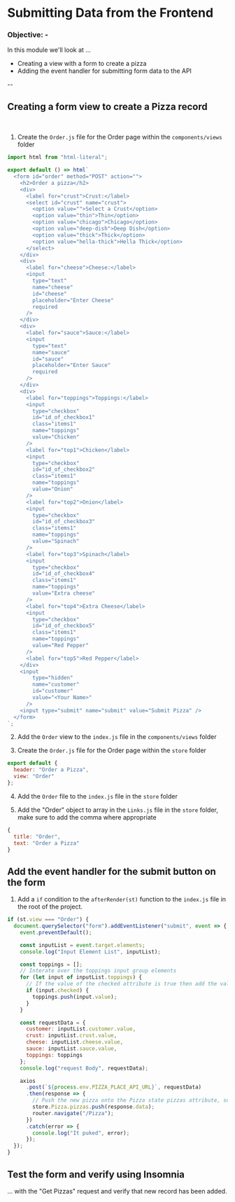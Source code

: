 # Submitting Data from the Frontend

### **Objective: -**

In this module we'll look at ...

- Creating a view with a form to create a pizza
- Adding the event handler for submitting form data to the API

--

## Creating a form view to create a Pizza record

<br>

1. Create the `Order.js` file for the Order page within the `components/views` folder

```javascript
import html from "html-literal";

export default () => html`
  <form id="order" method="POST" action="">
    <h2>Order a pizza</h2>
    <div>
      <label for="crust">Crust:</label>
      <select id="crust" name="crust">
        <option value="">Select a Crust</option>
        <option value="thin">Thin</option>
        <option value="chicago">Chicago</option>
        <option value="deep-dish">Deep Dish</option>
        <option value="thick">Thick</option>
        <option value="hella-thick">Hella Thick</option>
      </select>
    </div>
    <div>
      <label for="cheese">Cheese:</label>
      <input
        type="text"
        name="cheese"
        id="cheese"
        placeholder="Enter Cheese"
        required
      />
    </div>
    <div>
      <label for="sauce">Sauce:</label>
      <input
        type="text"
        name="sauce"
        id="sauce"
        placeholder="Enter Sauce"
        required
      />
    </div>
    <div>
      <label for="toppings">Toppings:</label>
      <input
        type="checkbox"
        id="id_of_checkbox1"
        class="items1"
        name="toppings"
        value="Chicken"
      />
      <label for="top1">Chicken</label>
      <input
        type="checkbox"
        id="id_of_checkbox2"
        class="items1"
        name="toppings"
        value="Onion"
      />
      <label for="top2">Onion</label>
      <input
        type="checkbox"
        id="id_of_checkbox3"
        class="items1"
        name="toppings"
        value="Spinach"
      />
      <label for="top3">Spinach</label>
      <input
        type="checkbox"
        id="id_of_checkbox4"
        class="items1"
        name="toppings"
        value="Extra cheese"
      />
      <label for="top4">Extra Cheese</label>
      <input
        type="checkbox"
        id="id_of_checkbox5"
        class="items1"
        name="toppings"
        value="Red Pepper"
      />
      <label for="top5">Red Pepper</label>
    </div>
    <input
        type="hidden"
        name="customer"
        id="customer"
        value="<Your Name>"
      />
    <input type="submit" name="submit" value="Submit Pizza" />
  </form>
`;
```

2. Add the `Order` view to the `index.js` file in the `components/views` folder

3. Create the `Order.js` file for the Order page within the `store` folder

```javascript
export default {
  header: "Order a Pizza",
  view: "Order"
};
```

4. Add the `Order` file to the `index.js` file in the `store` folder

5. Add the "Order" object to array in the `Links.js` file in the `store` folder, make sure to add the comma where
   appropriate

```javascript
{
  title: "Order",
  text: "Order a Pizza"
}
```

## Add the event handler for the submit button on the form

1. Add a `if` condition to the `afterRender(st)` function to the `index.js` file in the root of the project.

```javascript
if (st.view === "Order") {
  document.querySelector("form").addEventListener("submit", event => {
    event.preventDefault();

    const inputList = event.target.elements;
    console.log("Input Element List", inputList);

    const toppings = [];
    // Interate over the toppings input group elements
    for (let input of inputList.toppings) {
      // If the value of the checked attribute is true then add the value to the toppings array
      if (input.checked) {
        toppings.push(input.value);
      }
    }

    const requestData = {
      customer: inputList.customer.value,
      crust: inputList.crust.value,
      cheese: inputList.cheese.value,
      sauce: inputList.sauce.value,
      toppings: toppings
    };
    console.log("request Body", requestData);

    axios
      .post(`${process.env.PIZZA_PLACE_API_URL}`, requestData)
      .then(response => {
        // Push the new pizza onto the Pizza state pizzas attribute, so it can be displayed in the pizza list
        store.Pizza.pizzas.push(response.data);
        router.navigate("/Pizza");
      })
      .catch(error => {
        console.log("It puked", error);
      });
  });
}
```

## Test the form and verify using Insomnia

... with the "Get Pizzas" request and verify that new record has been added.
